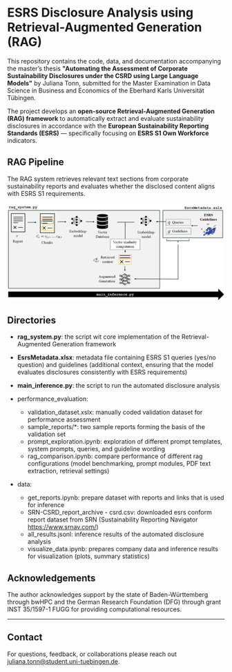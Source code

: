 # ESRS Disclosure Analysis using Retrieval-Augmented Generation (RAG)

This repository contains the code, data, and documentation accompanying the master’s thesis **"Automating the Assessment of Corporate Sustainability Disclosures under the CSRD using Large Language Models"** by Juliana Tonn, submitted for the Master Examination in Data Science in Business and Economics of the Eberhard Karls Universität Tübingen.

The project develops an **open-source Retrieval-Augmented Generation (RAG) framework** to automatically extract and evaluate sustainability disclosures in accordance with the **European Sustainability Reporting Standards (ESRS)** — specifically focusing on **ESRS S1 Own Workforce** indicators. 


## RAG Pipeline

The RAG system retrieves relevant text sections from corporate sustainability reports and evaluates whether the disclosed content aligns with ESRS S1 requirements.

<p align="center">
  <img src="data/rag_pipeline.png" alt="RAG Pipeline" width="700"/>
</p>

## Directories
- **rag_system.py**: the script wit core implementation of the Retrieval-Augmented Generation framework
- **EsrsMetadata.xlsx**: metadata file containing ESRS S1 queries (yes/no question) and guidelines (additional context, ensuring that the model evaluates disclosures consistently with ESRS requirements)
- **main_inference.py**: the script to run the automated disclosure analysis

- performance_evaluation:
  - validation_dataset.xslx: manually coded validation dataset for performance assessment 
  - sample_reports/*: two sample reports forming the basis of the validation set
  - prompt_exploration.ipynb: exploration of different prompt templates, system prompts, queries, and guideline wording
  - rag_comparison.ipynb: compare performance of different rag configurations (model benchmarking, prompt modules, PDF text extraction, retrieval settings)

- data:
  - get_reports.ipynb: prepare dataset with reports and links that is used for inference
  - SRN-CSRD_report_archive - csrd.csv: downloaded esrs conform report dataset from SRN (Sustainability Reporting Navigator https://www.srnav.com/)
  - all_results.jsonl: inference results of the automated disclosure analysis
  - visualize_data.ipynb: prepares company data and inference results for visualization (plots, summary statistics)

## Acknowledgements
The author acknowledges support by the state of Baden-Württemberg through bwHPC and the German Research Foundation (DFG) through grant INST 35/1597-1 FUGG for providing computational resources.

--- 
## Contact
For questions, feedback, or collaborations please reach out juliana.tonn@student.uni-tuebingen.de.